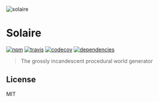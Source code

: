 ![solaire](./img/logo.png)

# Solaire

[![npm](https://img.shields.io/npm/v/solaire?style=flat-square)](https://www.npmjs.com/package/solaire)
[![travis](https://img.shields.io/travis/jsalis/solaire.svg?style=flat-square)](https://travis-ci.org/jsalis/solaire)
[![codecov](https://img.shields.io/codecov/c/github/jsalis/solaire.svg?style=flat-square)](https://codecov.io/gh/jsalis/solaire)
[![dependencies](https://img.shields.io/david/jsalis/solaire.svg?style=flat-square)](https://david-dm.org/jsalis/solaire)

> The grossly incandescent procedural world generator

## License

MIT
